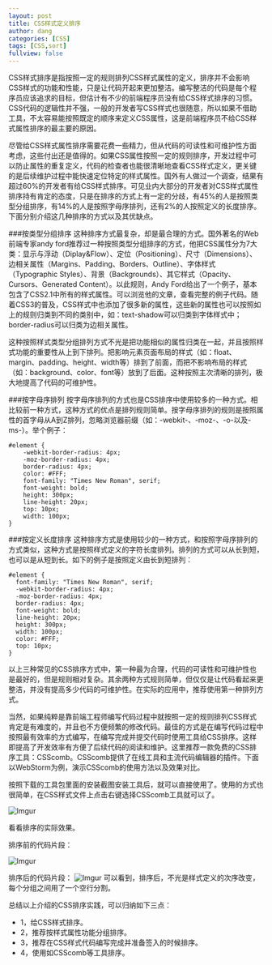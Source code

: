 ```yaml
---
layout: post
title: CSS样式定义排序
author: dang
categories: [CSS]
tags: [CSS,sort]
fullview: false
---	
```

CSS样式排序是指按照一定的规则排列CSS样式属性的定义，排序并不会影响CSS样式的功能和性能，只是让代码开起来更加整洁。编写整洁的代码是每个程序员应该追求的目标，但估计有不少的前端程序员没有给CSS样式排序的习惯。CSS代码的逻辑性并不强，一般的开发者写CSS样式也很随意，所以如果不借助工具，不太容易能按照既定的顺序来定义CSS属性，这是前端程序员不给CSS样式属性排序的最主要的原因。

尽管给CSS样式属性排序需要花费一些精力，但从代码的可读性和可维护性方面考虑，这些付出还是值得的。如果CSS属性按照一定的规则排序，开发过程中可以防止属性的重复定义，代码的检查者也能很清晰地查看CSS样式定义，更关键的是后续维护过程中能快速定位特定的样式属性。国外有人做过一个调查，结果有超过60%的开发者有给CSS样式排序。可见业内大部分的开发者对CSS样式属性排序持有肯定的态度，只是在排序的方式上有一定的分歧，有45%的人是按照类型分组排序，有14%的人是按照字母序排列，还有2%的人按照定义的长度排序。下面分别介绍这几种排序的方式以及其优缺点。

###按类型分组排序
这种排序方式最复杂，却是最合理的方式。国外著名的Web前端专家andy ford推荐过一种按照类型分组排序的方式，他把CSS属性分为7大类：显示与浮动（Diplay&Flow）、定位（Positioning）、尺寸（Dimensions）、边相关属性（Margins、Padding、Borders、Outline）、字体样式（Typographic Styles）、背景（Backgrounds）、其它样式（Opacity、Cursors、Generated Content）。以此规则，Andy Ford给出了一个例子，基本包含了CSS2.1中所有的样式属性。可以浏览他的文章，查看完整的例子代码。随着CSS3的普及，CSS样式中也添加了很多新的属性，这些新的属性也可以按照如上的规则归类到不同的类别中，如：text-shadow可以归类到字体样式中；border-radius可以归类为边相关属性。

这种按照样式类型分组排列方式不光是把功能相似的属性归类在一起，并且按照样式功能的重要性从上到下排列。把影响元素页面布局的样式（如：float、margin、padding、height、width等）排到了前面，而把不影响布局的样式（如：background、color、font等）放到了后面。这种按照主次清晰的排列，极大地提高了代码的可维护性。

###按字母序排列
按字母序排列的方式也是CSS排序中使用较多的一种方式。相比较前一种方式，这种方式的优点是排列规则简单。按字母序排列的规则是按照属性的首字母从A到Z排列，忽略浏览器前缀（如：-webkit-、-moz-、-o-以及-ms-）。举个例子：

    #element {
        -webkit-border-radius: 4px;
        -moz-border-radius: 4px;
        border-radius: 4px;
        color: #FFF;
        font-family: "Times New Roman", serif;
        font-weight: bold;
        height: 300px;
        line-height: 20px;
        top: 10px;
        width: 100px;
    } 
###按定义长度排序
这种排序方式是使用较少的一种方式，和按照字母序排列的方式类似，这种方式是按照样式定义的字符长度排列。排列的方式可以从长到短，也可以是从短到长。如下的例子是按照定义由长到短排列：

	#element {
	  font-family: "Times New Roman", serif;
	  -webkit-border-radius: 4px;
	  -moz-border-radius: 4px;
	  border-radius: 4px;
	  font-weight: bold;
	  line-height: 20px;
	  height: 300px;
	  width: 100px;
	  color: #FFF;
	  top: 10px;
	}
以上三种常见的CSS排序方式中，第一种最为合理，代码的可读性和可维护性也是最好的，但是规则相对复杂。其余两种方式规则简单，但仅仅是让代码看起来更整洁，并没有提高多少代码的可维护性。在实际的应用中，推荐使用第一种排列方式。

当然，如果纯粹是靠前端工程师编写代码过程中就按照一定的规则排列CSS样式肯定是有难度的，并且也不方便频繁的修改代码。最佳的方式是在编写代码过程中按照最有效率的方式编写，在编写完成并提交代码时使用工具给CSS排序。这样即提高了开发效率有方便了后续代码的阅读和维护。这里推荐一款免费的CSS排序工具：CSScomb。CSScomb提供了在线工具和主流代码编辑器的插件。下面以WebStorm为例，演示CSScomb的使用方法以及效果对比。

按照下载的工具包里面的安装截图安装工具后，就可以直接使用了。使用的方式也很简单，在CSS样式文件上点击右键选择CSScomb工具就可以了。

![Imgur](http://i.imgur.com/qk1K5uM.png)

看看排序的实际效果。

排序前的代码片段：

![Imgur](http://i.imgur.com/ebRa4da.png)

排序后的代码片段：
![Imgur](http://i.imgur.com/owF3NTG.png)
可以看到，排序后，不光是样式定义的次序改变，每个分组之间用了一个空行分割。

总结以上介绍的CSS排序实践，可以归纳如下三点：

* 1，给CSS样式排序。
* 2，推荐按样式属性功能分组排序。
* 3，推荐在CSS样式代码编写完成并准备签入的时候排序。
* 4，使用如CSScomb等工具排序。